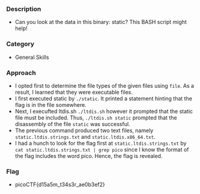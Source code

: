 ### Description 
- Can you look at the data in this binary: static? This BASH script might help!

### Category 
- General Skills 

### Approach 
- I opted first to determine the file types of the given files using `file`. As a result, I learned that they were executable files. 
- I first executed static by `./static`. It printed a statement hinting that the flag is in the file somewhere. 
- Next, I execufted ltdis.sh `./ltdis.sh` however it prompted that the static file must be included. Thus, `./ltdis.sh static` prompted that the disassembly of the file 
`static` was successful. 
- The previous command produced two text files, namely `static.ltdis.strings.txt` and `static.ltdis.x86_64.txt`. 
- I had a hunch to look for the flag first at `static.ltdis.strings.txt` by  `cat static.ltdis.strings.txt | grep pico` since I know the format of the flag includes 
the word pico. Hence, the flag is revealed. 

### Flag 
- picoCTF{d15a5m_t34s3r_ae0b3ef2}
